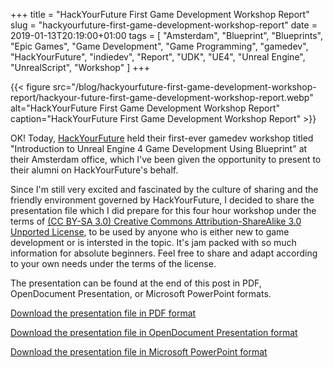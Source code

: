 +++
title = "HackYourFuture First Game Development Workshop Report"
slug = "hackyourfuture-first-game-development-workshop-report"
date = 2019-01-13T20:19:00+01:00
tags = [ "Amsterdam", "Blueprint", "Blueprints", "Epic Games", "Game Development", "Game Programming", "gamedev", "HackYourFuture", "indiedev", "Report", "UDK", "UE4", "Unreal Engine", "UnrealScript", "Workshop" ]
+++

{{< figure src="/blog/hackyourfuture-first-game-development-workshop-report/hackyour-future-first-game-development-workshop-report.webp" alt="HackYourFuture First Game Development Workshop Report" caption="HackYourFuture First Game Development Workshop Report" >}}

OK! Today, [HackYourFuture](https://www.hackyourfuture.net/) held their first-ever gamedev workshop titled "Introduction to Unreal Engine 4 Game Development Using Blueprint" at their Amsterdam office, which I've been given the opportunity to present to their alumni on HackYourFuture's behalf.

Since I'm still very excited and fascinated by the culture of sharing and the friendly environment governed by HackYourFuture, I decided to share the presentation file which I did prepare for this four hour workshop under the terms of [(CC BY-SA 3.0) Creative Commons Attribution-ShareAlike 3.0 Unported License](http://creativecommons.org/licenses/by-sa/3.0/), to be used by anyone who is either new to game development or is intersted in the topic. It's jam packed with so much information for absolute beginners. Feel free to share and adapt according to your own needs under the terms of the license.

The presentation can be found at the end of this post in PDF, OpenDocument Presentation, or Microsoft PowerPoint formats.

<!--more-->

[Download the presentation file in PDF format](hackyourfuture-introduction-to-unreal-engine-4-game-development-using-blueprint.pdf)

[Download the presentation file in OpenDocument Presentation format](hackyourfuture-introduction-to-unreal-engine-4-game-development-using-blueprint.odp)

[Download the presentation file in Microsoft PowerPoint format](hackyourfuture-introduction-to-unreal-engine-4-game-development-using-blueprint.pptx)
